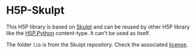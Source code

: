 # H5P-Skulpt

This H5P library is based on [Skulpt](https://github.com/skulpt/skulpt/) and can be reused by other H5P library like the [H5P.Python](https://github.com/DegrangeM/H5P.Python) content-type. It can't be used as itself.

The folder `lib` is from the Skulpt repository. Check the associated [license](https://github.com/skulpt/skulpt/blob/master/LICENSE).
